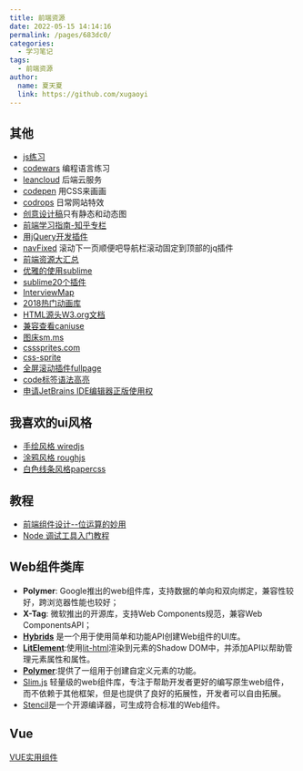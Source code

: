 ```yaml
---
title: 前端资源
date: 2022-05-15 14:14:16
permalink: /pages/683dc0/
categories:
  - 学习笔记
tags:
  - 前端资源
author: 
  name: 夏天夏
  link: https://github.com/xugaoyi
---
```

## 其他
- [js练习](http://www.fgm.cc/learn/)
- [codewars](https://www.codewars.com/?language=javascript) 编程语言练习
- [leancloud](https://leancloud.cn/) 后端云服务
- [codepen](https://codepen.io/) 用CSS来画画
- [codrops](https://tympanus.net/codrops/category/playground/) 日常网站特效
- [创意设计稿](https://dribbble.com/)只有静态和动态图
- [前端学习指南-知乎专栏](https://zhuanlan.zhihu.com/study-fe)
- [用jQuery开发插件](http://www.cnblogs.com/wayou/p/jquery_plugin_tutorial.html)
- [navFixed](http://navfixed.jasinyip.com/) 滚动下一页顺便吧导航栏滚动固定到顶部的jq插件
- [前端资源大汇总](https://juejin.im/entry/58ad2fc9b123db00672c965a前端资源大汇总)
- [优雅的使用sublime](https://jeffjade.com/2015/12/15/2015-04-17-toss-sublime-text/#)
- [sublime20个插件](http://www.open-open.com/news/view/26d731)
- [InterviewMap](https://github.com/InterviewMap/InterviewMap)
- [2018热门动画库](https://www.zcfy.cc/article/11-javascript-animation-libraries-for-2018)
- [HTML源头W3.org文档](www.w3.org)
- [兼容查看caniuse](www.caniuse.com)
- [图床sm.ms](sm.ms)
- [csssprites.com](csssprites.com)
- [css-sprite](https://www.toptal.com/developers/css/sprite-generator)
- [全屏滚动插件fullpage](https://alvarotrigo.com/fullPage/zh/)
- [code标签语法高亮](https://highlightjs.org/)
- [申请JetBrains IDE编辑器正版使用权](https://www.jetbrains.com/shop/eform/opensource?product=ALL)
## 我喜欢的ui风格
- [手绘风格 wiredjs](https://wiredjs.com/)  
- [涂鸦风格 roughjs](http://roughjs.com/)
- [白色线条风格papercss](https://www.getpapercss.com/docs/)
## 教程
- [前端组件设计--位运算的妙用](https://juejin.im/post/5bd052aff265da0a857ab850)
- [Node 调试工具入门教程](http://www.ruanyifeng.com/blog/2018/03/node-debugger.html)

## Web组件类库
- **Polymer**: Google推出的web组件库，支持数据的单向和双向绑定，兼容性较好，跨浏览器性能也较好；
- **X-Tag**: 微软推出的开源库，支持Web Components规范，兼容Web ComponentsAPI；
- **[Hybrids](https://github.com/hybridsjs/hybrids)** 是一个用于使用简单和功能API创建Web组件的UI库。
- **[LitElement](https://github.com/Polymer/lit-element)**:使用[lit-html](https://github.com/Polymer/lit-html)渲染到元素的Shadow DOM中，并添加API以帮助管理元素属性和属性。
- **[Polymer](https://www.polymer-project.org/)**:提供了一组用于创建自定义元素的功能。
- [Slim.js](http://slimjs.com/) 轻量级的web组件库，专注于帮助开发者更好的编写原生web组件，而不依赖于其他框架，但是也提供了良好的拓展性，开发者可以自由拓展。
- [Stencil](https://stenciljs.com/)是一个开源编译器，可生成符合标准的Web组件。

## Vue
[VUE实用组件](https://segmentfault.com/a/1190000010598338)







